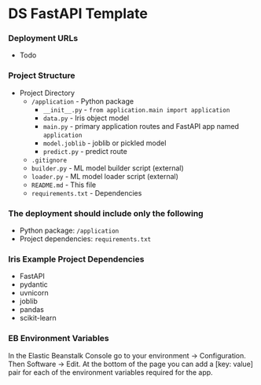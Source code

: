 # DS FastAPI Template


### Deployment URLs
- Todo

### Project Structure
- Project Directory
    - `/application` - Python package
        - `__init__.py` - `from application.main import application`
        - `data.py` - Iris object model
        - `main.py` - primary application routes and FastAPI app named `application`
        - `model.joblib` - joblib or pickled model
        - `predict.py` - predict route
    - `.gitignore`
    - `builder.py` - ML model builder script (external)
    - `loader.py` - ML model loader script (external)
    - `README.md` - This file
    - `requirements.txt` - Dependencies


### The deployment should include only the following
- Python package: `/application`
- Project dependencies: `requirements.txt`


### Iris Example Project Dependencies
- FastAPI
- pydantic
- uvnicorn
- joblib
- pandas
- scikit-learn


### EB Environment Variables
In the Elastic Beanstalk Console go to your environment -> Configuration. Then
Software -> Edit. At the bottom of the page you can add a [key: value] pair for 
each of the environment variables required for the app.
